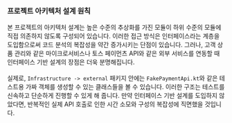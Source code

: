 ### 프로젝트 아키텍처 설계 원칙

본 프로젝트의 아키텍처 설계는 높은 수준의 추상화를 가진 모듈이 하위 수준의 모듈에 직접 의존하지 않도록 구성되어 있습니다. 이러한 접근 방식은 인터페이스라는 계층을 도입함으로써 코드 분석의 복잡성을 약간 증가시키는 단점이 있습니다. 그러나, 고객 상품 관리와 같은 마이크로서비스나 토스 페이먼츠 API와 같은 외부 서비스를 연동할 때 인터페이스 기반 설계의 장점은 더욱 분명해집니다.
<br/>
<br/>
실제로, `Infrastructure -> external` 패키지 안에는 `FakePaymentApi.kt`와 같은 테스트용 가짜 객체를 생성할 수 있는 클래스들을 볼 수 있습니다. 이러한 구조는 테스트를 신속하고 단순하게 진행할 수 있게 해 줍니다. 만약 인터페이스 기반 설계를 도입하지 않았다면, 반복적인 실제 API 호출로 인한 시간 소모와 구성의 복잡성에 직면했을 것입니다.

